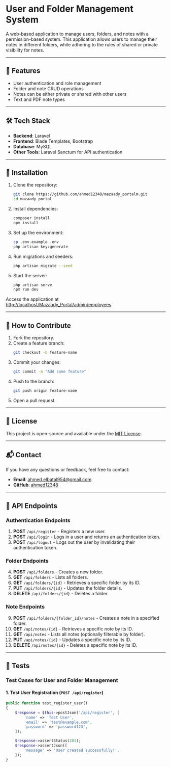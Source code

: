 # User and Folder Management System

A web-based application to manage users, folders, and notes with a permission-based system. This application allows users to manage their notes in different folders, while adhering to the rules of shared or private visibility for notes.

---

## 🌟 Features

- User authentication and role management
- Folder and note CRUD operations
- Notes can be either private or shared with other users
- Text and PDF note types

---

## 🛠️ Tech Stack

- **Backend**: Laravel
- **Frontend**: Blade Templates, Bootstrap
- **Database**: MySQL
- **Other Tools**: Laravel Sanctum for API authentication

---

## 🚀 Installation

1. Clone the repository:
    ```bash
    git clone https://github.com/ahmed12348/mazaady_portalm.git
    cd mazaady_portal
    ```

2. Install dependencies:
    ```bash
    composer install
    npm install
    ```

3. Set up the environment:
    ```bash
    cp .env.example .env
    php artisan key:generate
    ```

4. Run migrations and seeders:
    ```bash
    php artisan migrate --seed
    ```

5. Start the server:
    ```bash
    php artisan serve
    npm run dev
    ```

Access the application at [http://localhost/Mazaady_Portal/admin/employees](http://localhost/Mazaady_Portal/admin/employees).

---

## 📑 How to Contribute

1. Fork the repository.
2. Create a feature branch:
    ```bash
    git checkout -b feature-name
    ```
3. Commit your changes:
    ```bash
    git commit -m "Add some feature"
    ```
4. Push to the branch:
    ```bash
    git push origin feature-name
    ```
5. Open a pull request.

---

## 📝 License

This project is open-source and available under the [MIT License](LICENSE).

---

## 📬 Contact

If you have any questions or feedback, feel free to contact:

- **Email**: ahmed.elbatal954@gmail.com
- **GitHub**: [ahmed12348](https://github.com/ahmed12348)

---

## 🚀 API Endpoints

### **Authentication Endpoints**

1. **POST** `/api/register` - Registers a new user.
2. **POST** `/api/login` - Logs in a user and returns an authentication token.
3. **POST** `/api/logout` - Logs out the user by invalidating their authentication token.

### **Folder Endpoints**

4. **POST** `/api/folders` - Creates a new folder.
5. **GET** `/api/folders` - Lists all folders.
6. **GET** `/api/folders/{id}` - Retrieves a specific folder by its ID.
7. **PUT** `/api/folders/{id}` - Updates the folder details.
8. **DELETE** `/api/folders/{id}` - Deletes a folder.

### **Note Endpoints**

9. **POST** `/api/folders/{folder_id}/notes` - Creates a note in a specified folder.
10. **GET** `/api/notes/{id}` - Retrieves a specific note by its ID.
11. **GET** `/api/notes` - Lists all notes (optionally filterable by folder).
12. **PUT** `/api/notes/{id}` - Updates a specific note by its ID.
13. **DELETE** `/api/notes/{id}` - Deletes a specific note by its ID.

---

## 📝 Tests

### **Test Cases for User and Folder Management**

#### **1. Test User Registration (`POST /api/register`)**

```php
public function test_register_user()
{
    $response = $this->postJson('/api/register', [
        'name' => 'Test User',
        'email' => 'test@example.com',
        'password' => 'password123',
    ]);

    $response->assertStatus(201);
    $response->assertJson([
        'message' => 'User created successfully!',
    ]);
}

